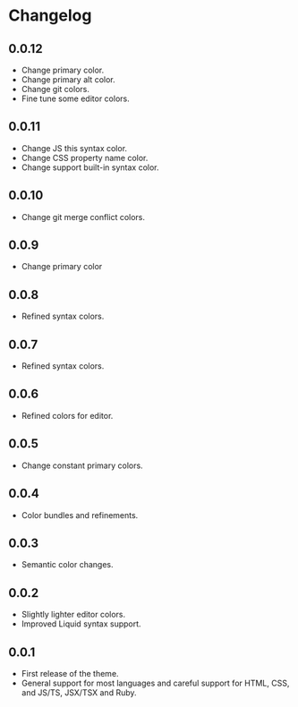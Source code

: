 # Changelog

## 0.0.12

- Change primary color.
- Change primary alt color.
- Change git colors.
- Fine tune some editor colors.

## 0.0.11

- Change JS this syntax color.
- Change CSS property name color.
- Change support built-in syntax color.

## 0.0.10

- Change git merge conflict colors.

## 0.0.9

- Change primary color

## 0.0.8

- Refined syntax colors.

## 0.0.7

- Refined syntax colors.

## 0.0.6

- Refined colors for editor.

## 0.0.5

- Change constant primary colors.

## 0.0.4

- Color bundles and refinements.

## 0.0.3

- Semantic color changes.

## 0.0.2

- Slightly lighter editor colors.
- Improved Liquid syntax support.

## 0.0.1

- First release of the theme.
- General support for most languages and careful support for HTML, CSS, and JS/TS, JSX/TSX and Ruby.
